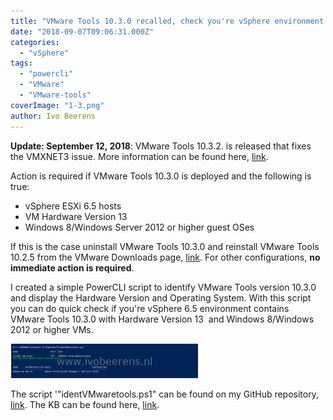 ```yaml
---
title: "VMware Tools 10.3.0 recalled, check you're vSphere environment!"
date: "2018-09-07T09:06:31.000Z"
categories: 
  - "vSphere"
tags: 
  - "powercli"
  - "VMware"
  - "VMware-tools"
coverImage: "1-3.png"
author: Ivo Beerens
---
```


**Update: September 12, 2018**: VMware Tools 10.3.2. is released that fixes the VMXNET3 issue. More information can be found here, [link](https://t.co/QsI8XZuuRa).

Action is required if VMware Tools 10.3.0 is deployed and the following is true:

- vSphere ESXi 6.5 hosts
- VM Hardware Version 13
- Windows 8/Windows Server 2012 or higher guest OSes

If this is the case uninstall VMware Tools 10.3.0 and reinstall VMware Tools 10.2.5 from the VMware Downloads page, [link](https://my.VMware.com/web/VMware/details?downloadGroup=VMTOOLS1025&productId=614). For other configurations, **no immediate action is required**.

I created a simple PowerCLI script to identify VMware Tools version 10.3.0 and display the Hardware Version and Operating System. With this script you can do quick check if you're vSphere 6.5 environment contains VMware Tools 10.3.0 with Hardware Version 13  and Windows 8/Windows 2012 or higher VMs.

[![](images/1-3-300x55.png)](images/1-3.png)

The script '"identVMwaretools.ps1" can be found on my GitHub repository, [link](https://github.com/ibeerens/PowerCLI). The KB can be found here, [link](https://kb.VMware.com/s/article/57796).



